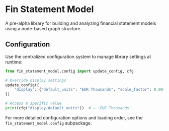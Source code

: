 # Fin Statement Model

A pre-alpha library for building and analyzing financial statement models using a node-based graph structure.

## Configuration

Use the centralized configuration system to manage library settings at runtime:

```python
from fin_statement_model.config import update_config, cfg

# Override display settings
update_config({
    "display": {"default_units": "EUR Thousands", "scale_factor": 0.001}
})

# Access a specific value
print(cfg("display.default_units"))  # → 'EUR Thousands'
```

For more detailed configuration options and loading order, see the `fin_statement_model.config` subpackage.
